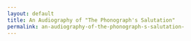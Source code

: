 ```yaml
---
layout: default
title: An Audiography of "The Phonograph's Salutation"
permalink: an-audiography-of-the-phonograph-s-salutation-
---
```

<!-- Add an essay or interpretive material below this line,
using HTML or markdown.  Do not modify this file above this line -->
